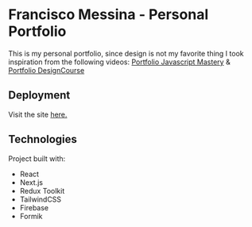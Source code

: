 # Francisco Messina - Personal Portfolio

This is my personal portfolio, since design is not my favorite thing I took inspiration from the following videos: [Portfolio Javascript Mastery](https://www.youtube.com/watch?v=OPaLnMw2i_0&t=2003s) & [Portfolio DesignCourse](https://www.youtube.com/watch?v=Vp6GC3jKG20&list=PLviuEGE4wFJcSyYqY_yrSokdNmh9DnhJd&index=74&t=4481s)

## Deployment

Visit the site [here.](http://www.franciscomessina.com)

## Technologies

Project built with:

- React
- Next.js
- Redux Toolkit
- TailwindCSS
- Firebase
- Formik
